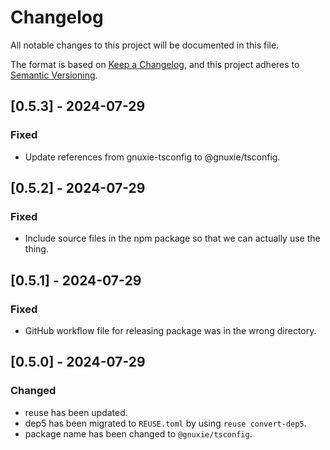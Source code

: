 # Changelog

All notable changes to this project will be documented in this file.

The format is based on [Keep a Changelog](https://keepachangelog.com/en/1.1.0/),
and this project adheres to [Semantic Versioning](https://semver.org/spec/v2.0.0.html).

## [0.5.3] - 2024-07-29

### Fixed

- Update references from gnuxie-tsconfig to @gnuxie/tsconfig.

## [0.5.2] - 2024-07-29

### Fixed

- Include source files in the npm package so that we can actually use the thing.

## [0.5.1] - 2024-07-29

### Fixed

- GitHub workflow file for releasing package was in the wrong directory.

## [0.5.0] - 2024-07-29

### Changed

- reuse has been updated.
- dep5 has been migrated to `REUSE.toml` by using `reuse convert-dep5`.
- package name has been changed to `@gnuxie/tsconfig`.
